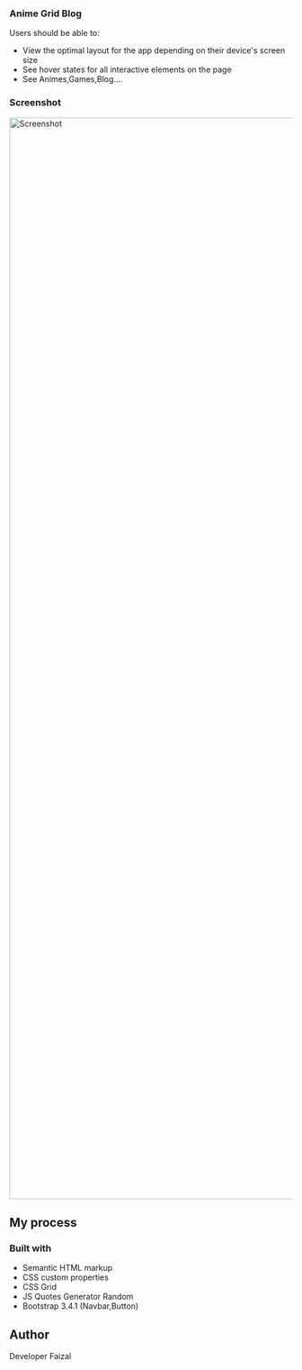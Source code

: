 
### Anime Grid Blog

Users should be able to:

- View the optimal layout for the app depending on their device's screen size
- See hover states for all interactive elements on the page
- See Animes,Games,Blog....

### Screenshot

<img width="1920" alt="Screenshot" src="">


## My process

### Built with

- Semantic HTML markup
- CSS custom properties
- CSS Grid
- JS Quotes Generator Random
- Bootstrap 3.4.1 (Navbar,Button)

## Author
Developer Faizal



